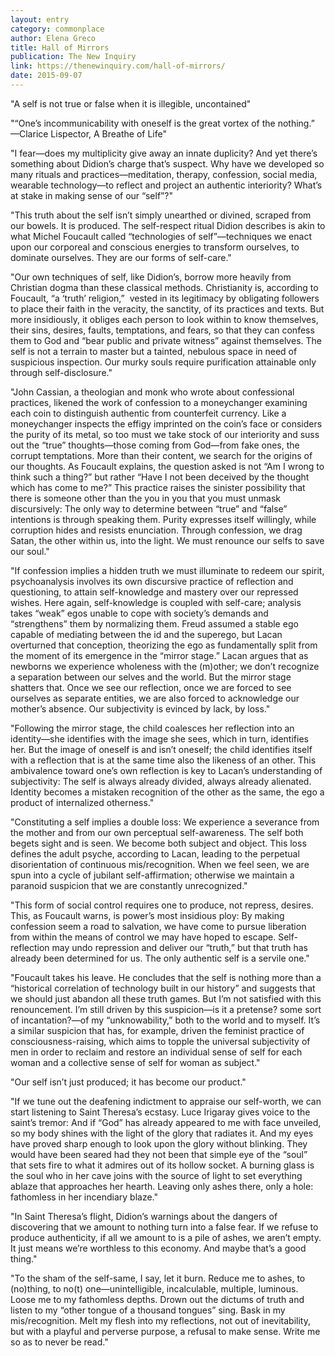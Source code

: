 ```yaml
---
layout: entry
category: commonplace
author: Elena Greco
title: Hall of Mirrors
publication: The New Inquiry
link: https://thenewinquiry.com/hall-of-mirrors/
date: 2015-09-07
---
```


"A self is not true or false when it is illegible, uncontained"

"“One’s incommunicability with oneself is the great vortex of the nothing.”  —Clarice Lispector, A Breathe of Life"

"I fear—does my multiplicity give away an innate duplicity? And yet there’s something about Didion’s charge that’s suspect. Why have we developed so many rituals and practices—meditation, therapy, confession, social media, wearable technology—to reflect and project an authentic interiority? What’s at stake in making sense of our “self”?"

"This truth about the self isn’t simply unearthed or divined, scraped from our bowels. It is produced. The self-respect ritual Didion describes is akin to what Michel Foucault called “technologies of self”—techniques we enact upon our corporeal and conscious energies to transform ourselves, to dominate ourselves. They are our forms of self-care."

"Our own techniques of self, like Didion’s, borrow more heavily from Christian dogma than these classical methods. Christianity is, according to Foucault, “a ‘truth’ religion,”  vested in its legitimacy by obligating followers to place their faith in the veracity, the sanctity, of its practices and texts. But more insidiously, it obliges each person to look within to know themselves, their sins, desires, faults, temptations, and fears, so that they can confess them to God and “bear public and private witness” against themselves. The self is not a terrain to master but a tainted, nebulous space in need of suspicious inspection. Our murky souls require purification attainable only through self-disclosure."

"John Cassian, a theologian and monk who wrote about confessional practices, likened the work of confession to a moneychanger examining each coin to distinguish authentic from counterfeit currency. Like a moneychanger inspects the effigy imprinted on the coin’s face or considers the purity of its metal, so too must we take stock of our interiority and suss out the “true” thoughts—those coming from God—from fake ones, the corrupt temptations. More than their content, we search for the origins of our thoughts. As Foucault explains, the question asked is not “Am I wrong to think such a thing?” but rather “Have I not been deceived by the thought which has come to me?” This practice raises the sinister possibility that there is someone other than the you in you that you must unmask discursively: The only way to determine between “true” and “false” intentions is through speaking them. Purity expresses itself willingly, while corruption hides and resists enunciation. Through confession, we drag Satan, the other within us, into the light. We must renounce our selfs to save our soul."

"If confession implies a hidden truth we must illuminate to redeem our spirit, psychoanalysis involves its own discursive practice of reflection and questioning, to attain self-knowledge and mastery over our repressed wishes. Here again, self-knowledge is coupled with self-care; analysis takes “weak” egos unable to cope with society’s demands and “strengthens” them by normalizing them. Freud assumed a stable ego capable of mediating between the id and the superego, but Lacan overturned that conception, theorizing the ego as fundamentally split from the moment of its emergence in the “mirror stage.” Lacan argues that as newborns we experience wholeness with the (m)other; we don’t recognize a separation between our selves and the world. But the mirror stage shatters that. Once we see our reflection, once we are forced to see ourselves as separate entities, we are also forced to acknowledge our mother’s absence. Our subjectivity is evinced by lack, by loss."

"Following the mirror stage, the child coalesces her reflection into an identity—she identifies with the image she sees, which in turn, identifies her. But the image of oneself is and isn’t oneself; the child identifies itself with a reflection that is at the same time also the likeness of an other. This ambivalence toward one’s own reflection is key to Lacan’s understanding of subjectivity: The self is always already divided, always already alienated. Identity becomes a mistaken recognition of the other as the same, the ego a product of internalized otherness."

"Constituting a self implies a double loss: We experience a severance from the mother and from our own perceptual self-awareness. The self both begets sight and is seen. We become both subject and object. This loss defines the adult psyche, according to Lacan, leading to the perpetual disorientation of continuous mis/recognition. When we feel seen, we are spun into a cycle of jubilant self-affirmation; otherwise we maintain a paranoid suspicion that we are constantly unrecognized."

"This form of social control requires one to produce, not repress, desires. This, as Foucault warns, is power’s most insidious ploy: By making confession seem a road to salvation, we have come to pursue liberation from within the means of control we may have hoped to escape. Self-reflection may undo repression and deliver our “truth,” but that truth has already been determined for us. The only authentic self is a servile one."

"Foucault takes his leave. He concludes that the self is nothing more than a “historical correlation of technology built in our history” and suggests that we should just abandon all these truth games. But I’m not satisfied with this renouncement. I’m still driven by this suspicion—is it a pretense? some sort of incantation?—of my “unknowability,” both to the world and to myself. It’s a similar suspicion that has, for example, driven the feminist practice of consciousness-raising, which aims to topple the universal subjectivity of men in order to reclaim and restore an individual sense of self for each woman and a collective sense of self for woman as subject."

"Our self isn’t just produced; it has become our product."

"If we tune out the deafening indictment to appraise our self-worth, we can start listening to Saint Theresa’s ecstasy. Luce Irigaray gives voice to the saint’s tremor: And if “God” has already appeared to me with face unveiled, so my body shines with the light of the glory that radiates it. And my eyes have proved sharp enough to look upon the glory without blinking. They would have been seared had they not been that simple eye of the “soul” that sets fire to what it admires out of its hollow socket. A burning glass is the soul who in her cave joins with the source of light to set everything ablaze that approaches her hearth. Leaving only ashes there, only a hole: fathomless in her incendiary blaze."

"In Saint Theresa’s flight, Didion’s warnings about the dangers of discovering that we amount to nothing turn into a false fear. If we refuse to produce authenticity, if all we amount to is a pile of ashes, we aren’t empty. It just means we’re worthless to this economy. And maybe that’s a good thing."

"To the sham of the self-same, I say, let it burn. Reduce me to ashes, to (no)thing, to no(t) one—unintelligible, incalculable, multiple, luminous. Loose me to my fathomless depths. Drown out the dictums of truth and listen to my “other tongue of a thousand tongues” sing. Bask in my mis/recognition. Melt my flesh into my reflections, not out of inevitability, but with a playful and perverse purpose, a refusal to make sense. Write me so as to never be read."
